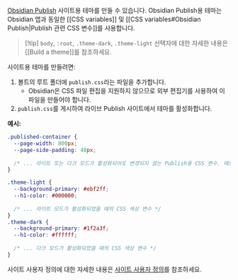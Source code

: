 [Obsidian Publish](https://help.obsidian.md/Obsidian+Publish/Introduction+to+Obsidian+Publish) 사이트용 테마를 만들 수 있습니다. Obsidian Publish용 테마는 Obsidian 앱과 동일한 [[CSS variables]] 및 [[CSS variables#Obsidian Publish|Publish 관련 CSS 변수]]를 사용합니다.

> [!tip] `body`, `:root`, `.theme-dark`, `.theme-light` 선택자에 대한 자세한 내용은 [[Build a theme]]를 참조하세요.

사이트용 테마를 만들려면:

1. 볼트의 루트 폴더에 `publish.css`라는 파일을 추가합니다.
	- Obsidian은 CSS 파일 편집을 지원하지 않으므로 외부 편집기를 사용하여 이 파일을 만들어야 합니다.
2. `publish.css`를 게시하여 라이브 Publish 사이트에서 테마를 활성화합니다.

**예시:**

```css
.published-container {
  --page-width: 800px;
  --page-side-padding: 48px;
  
  /* ... 라이트 또는 다크 모드가 활성화되어도 변경되지 않는 Publish용 CSS 변수. 때로는 .theme-light 또는 .theme-dark의 색상 변수에 연결됩니다. */
}

.theme-light {
  --background-primary: #ebf2ff;
  --h1-color: #000000;
 
  /* ... 라이트 모드가 활성화되었을 때의 CSS 색상 변수 */
}
.theme-dark {
  --background-primary: #1f2a3f;
  --h1-color: #ffffff;
  
  /* ... 다크 모드가 활성화되었을 때의 CSS 색상 변수 */
}
```

사이트 사용자 정의에 대한 자세한 내용은 [사이트 사용자 정의](https://help.obsidian.md/Obsidian+Publish/Customize+your+site)를 참조하세요.

